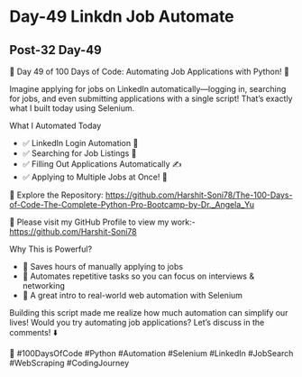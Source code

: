 # Day-49 Linkdn Job Automate

## Post-32 Day-49

🚀 Day 49 of 100 Days of Code: Automating Job Applications with Python! 🤖

Imagine applying for jobs on LinkedIn automatically—logging in, searching for jobs, and even submitting applications with a single script! That’s exactly what I built today using Selenium.

What I Automated Today

- ✅ LinkedIn Login Automation 🔑
- ✅ Searching for Job Listings 🏢
- ✅ Filling Out Applications Automatically ✍️
- ✅ Applying to Multiple Jobs at Once! 🚀

🔗 Explore the Repository: <https://github.com/Harshit-Soni78/The-100-Days-of-Code-The-Complete-Python-Pro-Bootcamp-by-Dr._Angela_Yu>

📂 Please visit my GitHub Profile to view my work:- <https://github.com/Harshit-Soni78>

Why This is Powerful?

- 🔹 Saves hours of manually applying to jobs
- 🔹 Automates repetitive tasks so you can focus on interviews & networking
- 🔹 A great intro to real-world web automation with Selenium

Building this script made me realize how much automation can simplify our lives! Would you try automating job applications? Let’s discuss in the comments! ⬇️

🚀 #100DaysOfCode #Python #Automation #Selenium #LinkedIn #JobSearch #WebScraping #CodingJourney
